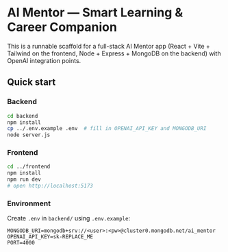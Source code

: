 # AI Mentor — Smart Learning & Career Companion

This is a runnable scaffold for a full-stack AI Mentor app (React + Vite + Tailwind on the frontend, Node + Express + MongoDB on the backend) with OpenAI integration points.

## Quick start

### Backend
```bash
cd backend
npm install
cp ../.env.example .env  # fill in OPENAI_API_KEY and MONGODB_URI
node server.js
```

### Frontend
```bash
cd ../frontend
npm install
npm run dev
# open http://localhost:5173
```

### Environment
Create `.env` in `backend/` using `.env.example`:
```
MONGODB_URI=mongodb+srv://<user>:<pw>@cluster0.mongodb.net/ai_mentor
OPENAI_API_KEY=sk-REPLACE_ME
PORT=4000
```
